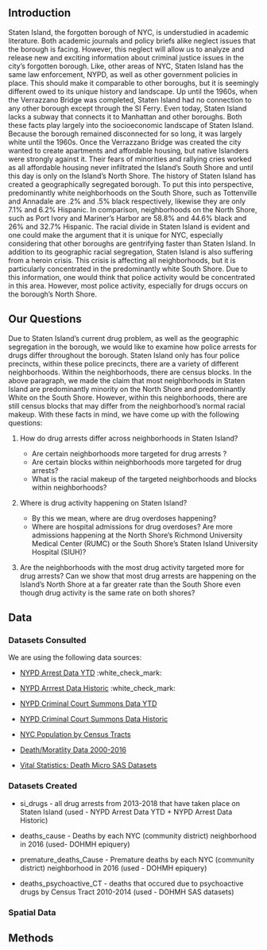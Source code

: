 Introduction
------------

Staten Island, the forgotten borough of NYC, is understudied in academic literature. Both academic journals and policy briefs alike neglect issues that the borough is facing. However, this neglect will allow us to analyze and release new and exciting information about criminal justice issues in the city’s forgotten borough. Like, other areas of NYC, Staten Island has the same law enforcement, NYPD, as well as other government policies in place. This should make it comparable to other boroughs, but it is seemingly different owed to its unique history and landscape. Up until the 1960s, when the Verrazzano Bridge was completed, Staten Island had no connection to any other borough except through the SI Ferry. Even today, Staten Island lacks a subway that connects it to Manhattan and other boroughs. Both these facts play largely into the socioeconomic landscape of Staten Island. Because the borough remained disconnected for so long, it was largely white until the 1960s. Once the Verrazzano Bridge was created the city wanted to create apartments and affordable housing, but native Islanders were strongly against it. Their fears of minorities and rallying cries worked as all affordable housing never infiltrated the Island’s South Shore and until this day is only on the Island’s North Shore. The history of Staten Island has created a geographically segregated borough. To put this into perspective, predominantly white neighborhoods on the South Shore, such as Tottenville and Annadale are .2% and .5% black respectively, likewise they are only 7.1% and 6.2% Hispanic. In comparison, neighborhoods on the North Shore, such as Port Ivory and Mariner’s Harbor are 58.8% and 44.6% black and 26% and 32.7% Hispanic. The racial divide in Staten Island is evident and one could make the argument that it is unique for NYC, especially considering that other boroughs are gentrifying faster than Staten Island. In addition to its geographic racial segregation, Staten Island is also suffering from a heroin crisis. This crisis is affecting all neighborhoods, but it is particularly concentrated in the predominantly white South Shore. Due to this information, one would think that police activity would be concentrated in this area. However, most police activity, especially for drugs occurs on the borough’s North Shore.

Our Questions
-------------

Due to Staten Island’s current drug problem, as well as the geographic segregation in the borough, we would like to examine how police arrests for drugs differ throughout the borough. Staten Island only has four police precincts, within these police precincts, there are a variety of different neighborhoods. Within the neighborhoods, there are census blocks. In the above paragraph, we made the claim that most neighborhoods in Staten Island are predominantly minority on the North Shore and predominantly White on the South Shore. However, within this neighborhoods, there are still census blocks that may differ from the neighborhood’s normal racial makeup. With these facts in mind, we have come up with the following questions:

1.  How do drug arrests differ across neighborhoods in Staten Island?

    -   Are certain neighborhoods more targeted for drug arrests ?
    -   Are certain blocks within neighborhoods more targeted for drug arrests?
    -   What is the racial makeup of the targeted neighborhoods and blocks within neighborhoods?

2.  Where is drug activity happening on Staten Island?

    -   By this we mean, where are drug overdoses happening?
    -   Where are hospital admissions for drug overdoses? Are more admissions happening at the North Shore’s Richmond University Medical Center (RUMC) or the South Shore’s Staten Island University Hospital (SIUH)?

3.  Are the neighborhoods with the most drug activity targeted more for drug arrests? Can we show that most drug arrests are happening on the Island’s North Shore at a far greater rate than the South Shore even though drug activity is the same rate on both shores?

Data
----

### Datasets Consulted

We are using the following data sources:

-   [NYPD Arrest Data YTD](https://data.cityofnewyork.us/Public-Safety/NYPD-Arrest-Data-Year-to-Date-/uip8-fykc) :white\_check\_mark:

-   [NYPD Arrrest Data Historic](https://data.cityofnewyork.us/Public-Safety/NYPD-Arrests-Data-Historic-/8h9b-rp9u) :white\_check\_mark:

-   [NYPD Criminal Court Summons Data YTD](https://data.cityofnewyork.us/Public-Safety/NYPD-Criminal-Court-Summons-Incident-Level-Data-Ye/mv4k-y93f)

-   [NYPD Criminal Court Summons Data Historic](https://data.cityofnewyork.us/Public-Safety/NYPD-Criminal-Court-Summons-Historic-/sv2w-rv3k)

-   [NYC Population by Census Tracts](https://data.cityofnewyork.us/dataset/New-York-City-Population-By-Census-Tracts/kc6e-jm93)

-   [Death/Moratlity Data 2000-2016](https://a816-healthpsi.nyc.gov/epiquery/VS/index.html)

-   [Vital Statistics: Death Micro SAS Datasets](https://www1.nyc.gov/site/doh/data/data-sets/death-micro-sas-datasets.page)

### Datasets Created

-   si\_drugs - all drug arrests from 2013-2018 that have taken place on Staten Island (used - NYPD Arrest Data YTD + NYPD Arrest Data Historic)

-   deaths\_cause - Deaths by each NYC (community district) neighborhood in 2016 (used- DOHMH epiquery)

-   premature\_deaths\_Cause - Premature deaths by each NYC (community district) neighborhood in 2016 (used - DOHMH epiquery)

-   deaths\_psychoactive\_CT - deaths that occured due to psychoactive drugs by Census Tract 2010-2014 (used - DOHMH SAS datasets)

### Spatial Data

Methods
-------
